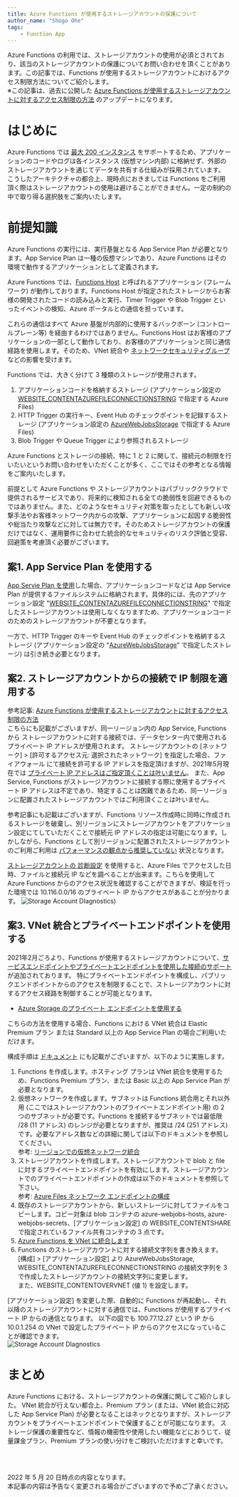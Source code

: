 ```yaml
---
title: Azure Functions が使用するストレージアカウントの保護について
author_name: "Shogo Ohe"
tags:
    - Function App
---
```

Azure Functions の利用では、ストレージアカウントの使用が必須とされており、該当のストレージアカウントの保護についてお問い合わせを頂くことがあります。この記事では、Functions が使用するストレージアカウントにおけるアクセス制限方法についてご紹介します。<br />
※この記事は、過去に公開した [Azure Functions が使用するストレージアカウントに対するアクセス制限の方法]({{site.baseurl}}/2020/07/29/how-to-restrict-access-to-storage-used-by-azure-functions.html) のアップデートになります。

# はじめに
Azure Functions では [最大 200 インスタンス](https://docs.microsoft.com/ja-jp/azure/azure-functions/functions-scale#scale) をサポートするため、アプリケーションのコードやログは各インスタンス (仮想マシン内部) に格納せず、外部のストレージアカウントを通じてデータを共有する仕組みが採用されています。
こうしたアーキテクチャの都合上、現時点におきましては Functions をご利用頂く際はストレージアカウントの使用は避けることができません。一定の制約の中で取り得る選択肢をご案内いたします。


# 前提知識
Azure Functions の実行には、実行基盤となる App Service Plan が必要となります。App Service Plan は一種の仮想マシンであり、Azure Functions はその環境で動作するアプリケーションとして定義されます。

Azure Functions では、[Functions Host](https://github.com/Azure/azure-functions-host) と呼ばれるアプリケーション (フレームワーク) が動作しております。Functions Host が指定されたストレージからお客様の開発されたコードの読み込みと実行、Timer Trigger や Blob Trigger といったイベントの検知、Azure ポータルとの通信を担っています。

これらの通信はすべて Azure 基盤が内部的に使用するバックボーン (コントロールプレーン等) を経由するわけではありません。Functions Host はお客様のアプリケーションの一部として動作しており、お客様のアプリケーションと同じ通信経路を使用します。そのため、VNet 統合や [ネットワークセキュリティグループ](https://docs.microsoft.com/ja-jp/azure/virtual-network/network-security-groups-overview) などの影響を受けます。


Functions では、大きく分けて 3 種類のストレージが使用されます。
 1. アプリケーションコードを格納するストレージ (アプリケーション設定の [WEBSITE_CONTENTAZUREFILECONNECTIONSTRING](https://docs.microsoft.com/ja-jp/azure/azure-functions/functions-app-settings#website_contentazurefileconnectionstring) で指定する Azure Files)
 2. HTTP Trigger の実行キー、Event Hub のチェックポイントを記録するストレージ (アプリケーション設定の [AzureWebJobsStorage](https://docs.microsoft.com/ja-jp/azure/azure-functions/functions-app-settings#azurewebjobsstorage) で指定する Azure Files)
 3. Blob Trigger や Queue Trigger により参照されるストレージ

Azure Functions とストレージの接続、特に 1 と 2 に関して、接続元の制限を行いたいというお問い合わせをいただくことが多く、ここではその参考となる情報をご案内いたします。

前提として Azure Functions や ストレージアカウントはパブリッククラウドで提供されるサービスであり、将来的に検知される全ての脆弱性を回避できるものではありません。また、どのようなセキュリティ対策を取ったとしても新しい攻撃手法やお客様ネットワーク内からの攻撃、アプリケーションに起因する脆弱性や総当たり攻撃などに対しては無力です。そのためストレージアカウントの保護だけではなく、運用要件に合わせた統合的なセキュリティのリスク評価と受容、回避策を考慮頂く必要がございます。


## 案1. App Service Plan を使用する
[App Servie Plan を使用](https://docs.microsoft.com/ja-jp/azure/azure-functions/dedicated-plan)した場合、アプリケーションコードなどは App Service Plan が提供するファイルシステムに格納されます。具体的には、先のアプリケーション設定 "[WEBSITE_CONTENTAZUREFILECONNECTIONSTRING](https://docs.microsoft.com/ja-jp/azure/azure-functions/functions-app-settings#website_contentazurefileconnectionstring)" で指定したストレージアカウントは使用しなくなりますため、アプリケーションコードのためのストレージアカウントが不要となります。

一方で、HTTP Trigger のキーや Event Hub のチェックポイントを格納するストレージ (アプリケーション設定の "[AzureWebJobsStorage](https://docs.microsoft.com/ja-jp/azure/azure-functions/functions-app-settings#azurewebjobsstorage)" で指定したストレージ) は引き続き必要となります。


## 案2. ストレージアカウントからの接続で IP 制限を適用する
参考記事: [Azure Functions が使用するストレージアカウントに対するアクセス制限の方法](https://jpazpaas.github.io/blog/2020/07/29/how-to-restrict-access-to-storage-used-by-azure-functions.html) <br />
こちらにも記載がございますが、同一リージョン内の App Service, Functions から ストレージアカウントに対する接続では、データセンター内で使用されるプライベート IP アドレスが使用されます。
ストレージアカウントの [ネットワーク] > [許可するアクセス元: 選択されたネットワーク] を指定した場合、ファイアウォール にて接続を許可する IP アドレスを指定頂けますが、2021年5月現在では [プライベート IP アドレスはご指定頂くことは叶いません](https://docs.microsoft.com/ja-jp/azure/storage/common/storage-network-security?tabs=azure-portal#grant-access-from-an-internet-ip-range)。
また、App Service, Functions がストレージアカウントに接続する際に使用するプライベート IP アドレスは不定であり、特定することは困難であるため、同一リージョンに配置されたストレージアカウントではご利用頂くことは叶いません。

参考記事にも記載はございますが、Functions リソース作成時に同時に作成されるストレージを破棄し、別リージョンにストレージアカウントをアプリケーション設定にてしていただくことで接続元 IP アドレスの指定は可能になります。しかしながら、Functions として別リージョンに配置されたストレージアカウントのご利用ご利用は [パフォーマンスの観点から推奨していない](https://docs.microsoft.com/ja-jp/azure/azure-functions/storage-considerations#storage-account-location) 状況となります。


[ストレージアカウントの 診断設定](https://docs.microsoft.com/ja-jp/azure/storage/files/storage-files-monitoring?tabs=azure-portal) を使用すると、Azure Files でアクセスした日時、ファイルと接続元 IP などを調べることが出来ます。こちらを使用して Azure Functions からのアクセス状況を確認することができますが、検証を行った環境では 10.116.0.0/16 のプライベート IP からアクセスがあることが分かります。
![Storage Account DIagnostics]({{site.baseurl}}/media/2022/05/2022-05-20-functions-storage1.jpg))


## 案3. VNet 統合とプライベートエンドポイントを使用する
2021年2月ごろより、Functions が使用するストレージアカウントについて、[サービスエンドポイントやプライベートエンドポイントを使用した接続のサポート](https://docs.microsoft.com/ja-jp/azure/azure-functions/configure-networking-how-to#restrict-your-storage-account-to-a-virtual-network) が追加されております。
特にプライベートエンドポイントを構成し、パブリックエンドポイントからのアクセスを制限することで、ストレージアカウントに対するアクセス経路を制御することが可能となります。
- [Azure Storage のプライベート エンドポイントを使用する](https://docs.microsoft.com/ja-jp/azure/storage/common/storage-private-endpoints)

こちらの方法を使用する場合、Functions における VNet 統合は Elastic Premium プラン または Standard 以上の App Service Plan の場合ご利用いただけます。

構成手順は [ドキュメント](https://docs.microsoft.com/ja-jp/azure/azure-functions/configure-networking-how-to#restrict-your-storage-account-to-a-virtual-network) にも記載がございますが、以下のように実施します。

1. Functions を作成します。ホスティング プランは VNet 統合を使用するため、Functions Premium プラン、または Basic 以上の App Service Plan が必要となります。
2. 仮想ネットワークを作成します。サブネットは Functions 統合用とそれ以外用 (ここではストレージアカウントのプライベートエンドポイント用) の 2 つのサブネットが必要です。Functions を接続するサブネットでは最低限 /28 (11 アドレス) のレンジが必要となりますが、推奨は /24 (251 アドレス) です。必要なアドレス数などの詳細に関しては以下のドキュメントを参照してください。<br/>
  参考: [リージョンでの仮想ネットワーク統合](https://docs.microsoft.com/ja-jp/azure/azure-functions/functions-networking-options#regional-virtual-network-integration)
3. ストレージアカウントを作成します。ストレージアカウントで blob と file に対するプライベートエンドポイントを有効にします。ストレージアカウントでのプライベートエンドポイントの作成は以下のドキュメントを参照して下さい。<br />
  参考: [Azure Files ネットワーク エンドポイントの構成](https://docs.microsoft.com/ja-jp/azure/storage/files/storage-files-networking-endpoints?tabs=azure-portal)
4. 既存のストレージアカウントから、新しいストレージに対してファイルをコピーします。コピー対象は blob コンテナの azure-webjobs-hosts, azure-webjobs-secrets、[アプリケーション設定] の WEBSITE_CONTENTSHARE で指定されているファイル共有コンテナの 3 点です。
5. [Azure Functions を VNet に統合します](https://docs.microsoft.com/ja-jp/azure/azure-functions/functions-networking-options#enable-virtual-network-integration) <br />
6. Functions のストレージアカウントに対する接続文字列を書き換えます。<br/>
 [構成] > [アプリケーション設定] より AzureWebJobsStorage, WEBSITE_CONTENTAZUREFILECONNECTIONSTRING の接続文字列を 3 で作成したストレージアカウントの接続文字列に変更します。<br />
 また、WEBSITE_CONTENTOVERVNET (値 1) を設定します。

[アプリケーション設定] を変更した際、自動的に Functions が再起動し、それ以降のストレージアカウントに対する通信では、Functions が使用するプライベート IP からの通信となります。
以下の図でも 100.77.12.27 という IP から 10.0.1.254 の VNet で設定したプライベート IP からのアクセスになっていることが確認できます。<br />
![Storage Account DIagnostics]({{site.baseurl}}/media/2022/05/2022-05-20-functions-storage2.jpg)

# まとめ
Azure Functions における、ストレージアカウントの保護に関してご紹介しました。
VNet 統合が行えない都合上、Premium プラン (または、VNet 統合に対応した App Service Plan) が必要となることはネックとなりますが、ストレージアカウントをプライベートエンドポイントで保護することが可能になります。
ストレージ保護の重要性など、情報の機密性や使用したい機能などにおうじて、従量課金プラン、Premium プランの使い分けをご検討いただけますと幸いです。

<br>
<br>

2022 年 5 月 20 日時点の内容となります。<br>
本記事の内容は予告なく変更される場合がございますので予めご了承ください。

<br>
<br>
